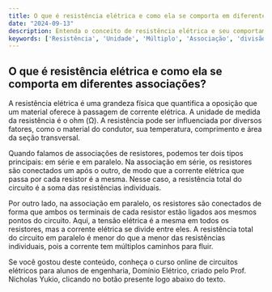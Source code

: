 ```yaml
---
title: O que é resistência elétrica e como ela se comporta em diferentes associações?
date: "2024-09-13"
description: Entenda o conceito de resistência elétrica e seu comportamento em associações em série e paralelo.
keywords: ['Resistência', 'Unidade', 'Múltiplo', 'Associação', 'divisão', 'série', 'Elemento']
---
```


## O que é resistência elétrica e como ela se comporta em diferentes associações?

A resistência elétrica é uma grandeza física que quantifica a oposição que um material oferece à passagem de corrente elétrica. A unidade de medida da resistência é o ohm (Ω). A resistência pode ser influenciada por diversos fatores, como o material do condutor, sua temperatura, comprimento e área da seção transversal.

Quando falamos de associações de resistores, podemos ter dois tipos principais: em série e em paralelo. Na associação em série, os resistores são conectados um após o outro, de modo que a corrente elétrica que passa por cada resistor é a mesma. Nesse caso, a resistência total do circuito é a soma das resistências individuais.

Por outro lado, na associação em paralelo, os resistores são conectados de forma que ambos os terminais de cada resistor estão ligados aos mesmos pontos do circuito. Aqui, a tensão elétrica é a mesma em todos os resistores, mas a corrente elétrica se divide entre eles. A resistência total do circuito em paralelo é menor do que a menor das resistências individuais, pois a corrente tem múltiplos caminhos para fluir.

Se você gostou deste conteúdo, conheça o curso online de circuitos elétricos para alunos de engenharia, Domínio Elétrico, criado pelo Prof. Nicholas Yukio, clicando no botão presente logo abaixo do texto.